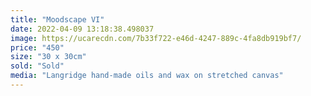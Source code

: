 ```yaml
---
title: "Moodscape VI"
date: 2022-04-09 13:18:38.498037
image: https://ucarecdn.com/7b33f722-e46d-4247-889c-4fa8db919bf7/
price: "450"
size: "30 x 30cm"
sold: "Sold"
media: "Langridge hand-made oils and wax on stretched canvas"
---
```


